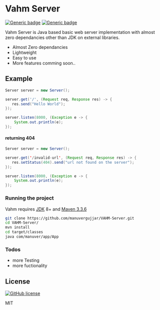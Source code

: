 # Vahm Server

[![Generic badge](https://img.shields.io/badge/Status-In%20Development-<COLOR>.svg)](https://shields.io/) [![Generic badge](https://img.shields.io/badge/Java-8.0+-<COLOR>.svg)](https://shields.io/)

Vahm Server is Java based basic web server implementation with almost zero dependancies other than JDK on external libraries.

- Almost Zero dependancies
- Lightweight
- Easy to use
- More features comming soon..

## Example

```java
Server server = new Server();

server.get('/', (Request req, Response res) -> {
   res.send("Hello World");
});

server.listen(8000, (Exception e -> {
    System.out.println(e);
});
```

#### returning 404

```java
Server server = new Server();

server.get('/invalid-url', (Request req, Response res) -> {
   res.setStatus(404).send("url not found on the server");
});

server.listen(8000, (Exception e -> {
    System.out.println(e);
});
```

### Running the project

Vahm requires [JDK](https://google.com/search?q=install%20jdk8) 8+ and [Maven 3.3.6](https://google.com/search?q=install%20maven%203.3.6)

```sh
git clone https://github.com/manuvergujjar/VAHM-Server.git
cd VAHM-Server/
mvn install
cd target/classes
java com/manuver/app/App
```

### Todos

- more Testing
- more fuctionality

## License

[![GitHub license](https://img.shields.io/github/license/Naereen/StrapDown.js.svg)](https://github.com/Naereen/StrapDown.js/blob/master/LICENSE)

MIT
